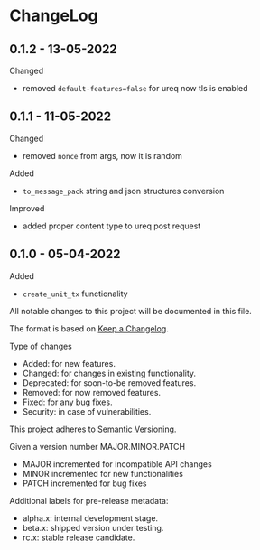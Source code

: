 ChangeLog
=========

0.1.2 - 13-05-2022
------------------
Changed
* removed `default-features=false` for ureq
  now tls is enabled

0.1.1 - 11-05-2022
------------------
Changed
* removed `nonce` from args, now it is random 

Added
* `to_message_pack` string and json structures conversion

Improved
* added proper content type to ureq post request

0.1.0 - 05-04-2022
------------------
Added
* `create_unit_tx` functionality




All notable changes to this project will be documented in this file.

The format is based on [Keep a Changelog](http://keepachangelog.com).

Type of changes

* Added: for new features.
* Changed: for changes in existing functionality.
* Deprecated: for soon-to-be removed features.
* Removed: for now removed features.
* Fixed: for any bug fixes.
* Security: in case of vulnerabilities.

This project adheres to [Semantic Versioning](http://semver.org).

Given a version number MAJOR.MINOR.PATCH
* MAJOR incremented for incompatible API changes
* MINOR incremented for new functionalities
* PATCH incremented for bug fixes

Additional labels for pre-release metadata:
* alpha.x: internal development stage.
* beta.x: shipped version under testing.
* rc.x: stable release candidate.

